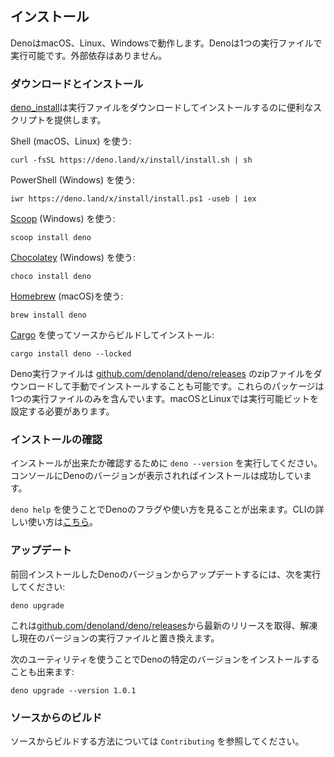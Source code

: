 <!-- ## Installation -->
## インストール

<!--
Deno works on macOS, Linux, and Windows. Deno is a single binary executable. It
has no external dependencies.
-->
DenoはmacOS、Linux、Windowsで動作します。Denoは1つの実行ファイルで実行可能です。外部依存はありません。

<!-- ### Download and install -->
### ダウンロードとインストール

<!--
[deno_install](https://github.com/denoland/deno_install) provides convenience
scripts to download and install the binary.
-->
[deno_install](https://github.com/denoland/deno_install)は実行ファイルをダウンロードしてインストールするのに便利なスクリプトを提供します。

<!-- Using Shell (macOS and Linux): -->
Shell (macOS、Linux) を使う: 
 
```shell
curl -fsSL https://deno.land/x/install/install.sh | sh
```

<!-- Using PowerShell (Windows): -->
PowerShell (Windows) を使う:

```shell
iwr https://deno.land/x/install/install.ps1 -useb | iex
```

<!-- Using [Scoop](https://scoop.sh/) (Windows): -->
[Scoop](https://scoop.sh/) (Windows) を使う: 

```shell
scoop install deno
```

<!-- Using [Chocolatey](https://chocolatey.org/packages/deno) (Windows): -->
[Chocolatey](https://chocolatey.org/packages/deno) (Windows) を使う: 

```shell
choco install deno
```

<!-- Using [Homebrew](https://formulae.brew.sh/formula/deno) (macOS): -->
[Homebrew](https://formulae.brew.sh/formula/deno) (macOS)を使う:

```shell
brew install deno
```

<!-- Build and install from source using [Cargo](https://crates.io/crates/deno): -->
[Cargo](https://crates.io/crates/deno) を使ってソースからビルドしてインストール:

```shell
cargo install deno --locked
```

<!--
Deno binaries can also be installed manually, by downloading a zip file at
[github.com/denoland/deno/releases](https://github.com/denoland/deno/releases).
These packages contain just a single executable file. You will have to set the
executable bit on macOS and Linux.
-->
Deno実行ファイルは [github.com/denoland/deno/releases](https://github.com/denoland/deno/releases) のzipファイルをダウンロードして手動でインストールすることも可能です。これらのパッケージは1つの実行ファイルのみを含んでいます。macOSとLinuxでは実行可能ビットを設定する必要があります。

<!-- ### Testing your installation -->
### インストールの確認

<!--
To test your installation, run `deno --version`. If this prints the Deno version
to the console the installation was successful.
-->
インストールが出来たか確認するために `deno --version` を実行してください。コンソールにDenoのバージョンが表示されればインストールは成功しています。

<!--
Use `deno help` to see help text documenting Deno's flags and usage. Get a
detailed guide on the CLI [here](./command_line_interface.md).
-->
`deno help` を使うことでDenoのフラグや使い方を見ることが出来ます。CLIの詳しい使い方は[こちら](./command_line_interface.md)。

<!-- ### Updating -->
### アップデート

<!-- To update a previously installed version of Deno, you can run: -->
前回インストールしたDenoのバージョンからアップデートするには、次を実行してください:

```shell
deno upgrade
```

<!--
This will fetch the latest release from
[github.com/denoland/deno/releases](https://github.com/denoland/deno/releases),
unzip it, and replace your current executable with it.
-->
これは[github.com/denoland/deno/releases](https://github.com/denoland/deno/releases)から最新のリリースを取得、解凍し現在のバージョンの実行ファイルと置き換えます。

<!-- You can also use this utility to install a specific version of Deno: -->
次のユーティリティを使うことでDenoの特定のバージョンをインストールすることも出来ます:

```shell
deno upgrade --version 1.0.1
```

<!-- ### Building from source -->
### ソースからのビルド

<!--
Information about how to build from source can be found in the `Contributing`
chapter.
-->
ソースからビルドする方法については `Contributing` を参照してください。
